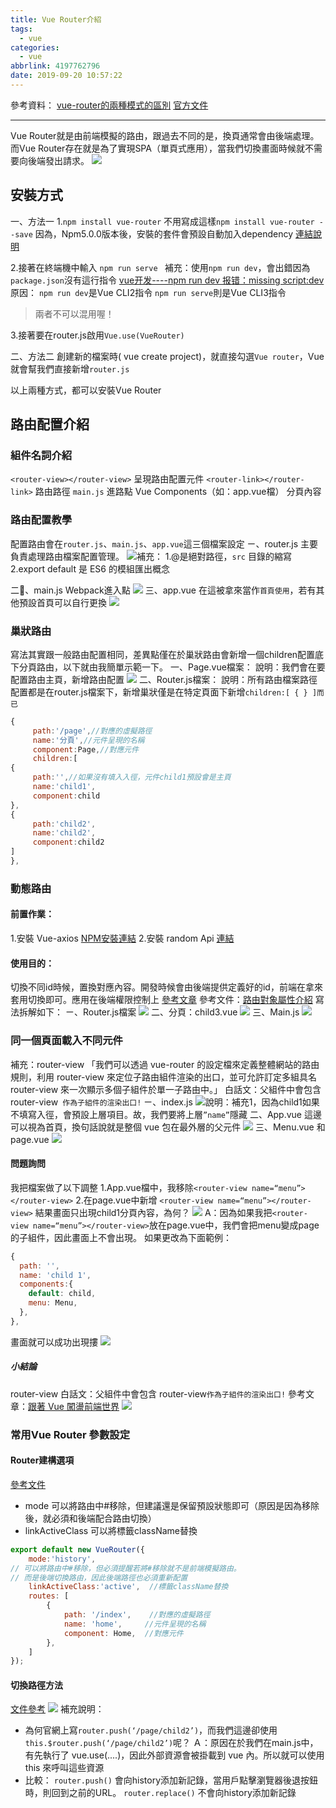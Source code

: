 ```yaml
---
title: Vue Router介紹
tags:
  - vue
categories:
  - vue
abbrlink: 4197762796
date: 2019-09-20 10:57:22
---
```

參考資料：
[vue-router的兩種模式的區別](https://juejin.im/post/5a61908c6fb9a01c9064f20a)
[官方文件](https://router.vuejs.org/zh/installation.html)
<!-- more -->
- - - -
Vue Router就是由前端模擬的路由，跟過去不同的是，換頁通常會由後端處理。而Vue Router存在就是為了實現SPA（單頁式應用），當我們切換畫面時候就不需要向後端發出請求。
![](https://i.imgur.com/1eCr3wR.png)
## 安裝方式
一、方法一
1.`npm install vue-router` 
不用寫成這樣`npm install vue-router --save` 
因為，Npm5.0.0版本後，安裝的套件會預設自動加入dependency 
 [連結說明](https://stackoverflow.com/questions/19578796/what-is-the-save-option-for-npm-install)

2.接著在終端機中輸入 `npm run serve `
補充：使用`npm run dev`，會出錯因為`package.json`沒有這行指令
[vue开发----npm run dev 报错：missing script:dev](https://blog.csdn.net/qq_32107121/article/details/84378217)
原因：
`npm run dev`是Vue CLI2指令
`npm run serve`則是Vue CLI3指令 
> 兩者不可以混用喔！  

3.接著要在router.js啟用`Vue.use(VueRouter)`

二、方法二
創建新的檔案時( vue create project)，就直接勾選`Vue router`，Vue就會幫我們直接新增`router.js`

以上兩種方式，都可以安裝Vue Router

## 路由配置介紹
### 組件名詞介紹
`<router-view></router-view>`         呈現路由配置元件
`<router-link></router-link>`         路由路徑
`main.js`           進路點
Vue Components（如：app.vue檔）      分頁內容 

### 路由配置教學
配置路由會在`router.js`、`main.js`、`app.vue`這三個檔案設定
ㄧ、router.js
主要負責處理路由檔案配置管理。
![](https://i.imgur.com/7W3tlCY.png)補充：
1.@是絕對路徑，`src` 目錄的縮寫 
2.export default 是 ES6 的模組匯出概念

二、main.js
Webpack進入點
![](https://i.imgur.com/YIo2sMP.png)
三、app.vue
在這被拿來當作`首頁使用`，若有其他預設首頁可以自行更換
![](https://i.imgur.com/3mnsdwG.png)

### 巢狀路由
寫法其實跟一般路由配置相同，差異點僅在於巢狀路由會新增一個children配置底下分頁路由，以下就由我簡單示範一下。
一、Page.vue檔案：
說明：我們會在要配置路由主頁，新增路由配置
![](https://i.imgur.com/GeZ89AK.png)
二、Router.js檔案：
說明：所有路由檔案路徑配置都是在router.js檔案下，新增巢狀僅是在特定頁面下新增`children:[ { } ]而已`
```javascript
{
     path:'/page',//對應的虛擬路徑
     name:'分頁',//元件呈現的名稱
     component:Page,//對應元件
     children:[
{
     path:'',//如果沒有填入入徑，元件child1預設會是主頁
     name:'child1',
     component:child
},
{
     path:'child2',
     name:'child2',
     component:child2
]
},
```
### 動態路由
#### 前置作業：
1.安裝 Vue-axios [NPM安裝連結](https://www.npmjs.com/package/vue-axios)
2.安裝 random Api   [連結](https://randomuser.me/documentation)
#### 使用目的：
切換不同id時候，置換對應內容。開發時候會由後端提供定義好的id，前端在拿來套用切換即可。應用在後端權限控制上 [參考文章](https://www.itread01.com/content/1537269627.html)
參考文件：[路由對象屬性介紹](https://router.vuejs.org/zh/api/#%E8%B7%AF%E7%94%B1%E5%AF%B9%E8%B1%A1)
寫法拆解如下：
ㄧ、Router.js檔案
![](https://i.imgur.com/4qG7Evd.png)
二、分頁：child3.vue
![](https://i.imgur.com/dmqRhBS.png)
三、Main.js
![](https://i.imgur.com/vdsK6Ny.png)

### 同一個頁面載入不同元件
補充：router-view
「我們可以透過 vue-router 的設定檔來定義整體網站的路由規則，利用 router-view 來定位子路由組件渲染的出口，並可允許訂定多組具名 router-view 來一次顯示多個子組件於單一子路由中。」
白話文：父組件中會包含 router-view` 作為子組件的渲染出口!`
ㄧ、index.js
![](https://i.imgur.com/NRL2TcJ.png)說明：補充1，因為child1如果不填寫入徑，會預設上層項目。故，我們要將上層`”name”`隱藏
二、App.vue
這邊可以視為首頁，換句話說就是整個 vue 包在最外層的父元件
![](https://i.imgur.com/uEYGd4v.png)
三、Menu.vue 和 page.vue
![](https://i.imgur.com/xl1pHaP.png)
#### 問題詢問
我把檔案做了以下調整
1.App.vue檔中，我移除`<router-view name=“menu”></router-view>`
2.在page.vue中新增 `<router-view name=“menu”></router-view>`
結果畫面只出現child1分頁內容，為何？
![](https://i.imgur.com/bwmgHkd.png)
A：因為如果我把`<router-view name=“menu”></router-view>`放在page.vue中，我們會把menu變成page 的子組件，因此畫面上不會出現。
如果更改為下面範例：
```javascript
{
  path: '',
  name: 'child 1',
  components:{
    default: child,
    menu: Menu,
  },
},
```
畫面就可以成功出現摟
![](https://i.imgur.com/htGJGpi.png)

##### 小結論
router-view
白話文：父組件中會包含 router-view`作為子組件的渲染出口!`
參考文章：[跟著 Vue 闖盪前端世界](https://dotblogs.com.tw/wasichris/2017/03/06/235449)
![](https://i.imgur.com/rsBF7wn.png)

### 常用Vue Router 參數設定
#### Router建構選項
[參考文件](https://router.vuejs.org/zh/api/#router-%E6%9E%84%E5%BB%BA%E9%80%89%E9%A1%B9)
* mode
可以將路由中#移除，但建議還是保留預設狀態即可（原因是因為移除後，就必須和後端配合路由切換）
* linkActiveClass
可以將標籤className替換
```javascript
export default new VueRouter({
    mode:'history',  
// 可以將路由中#移除，但必須提醒若將#移除就不是前端模擬路由。
// 而是後端切換路由，因此後端路徑也必須重新配置
    linkActiveClass:'active',  //標籤className替換
    routes: [
        {
            path: '/index',    //對應的虛擬路徑
            name: 'home',     //元件呈現的名稱
            component: Home,  //對應元件
        },
    ]
});
```
#### 切換路徑方法
[文件參考](https://router.vuejs.org/zh/guide/essentials/navigation.html)
![](https://i.imgur.com/2aSL90S.png)
補充說明：
* 為何官網上寫`router.push(‘/page/child2’)`，而我們這邊卻使用
`this.$router.push(‘/page/child2’)`呢？
Ａ：原因在於我們在main.js中，有先執行了 vue.use(....)，因此外部資源會被掛載到 vue 內。所以就可以使用 this 來呼叫這些資源
* 比較：
`router.push()`  會向history添加新記錄，當用戶點擊瀏覽器後退按鈕時，則回到之前的URL。 
`router.replace()`   不會向history添加新記錄











